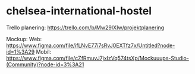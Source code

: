 # chelsea-international-hostel

Trello planering: https://trello.com/b/Mw29IXIw/projektplanering

Mockup: 
  Web: https://www.figma.com/file/ifLNvE77i7sRvJ0EXTfz7x/Untitled?node-id=1%3A29
  Mobil: https://www.figma.com/file/cZfRmuvJ7jxIzVq574tsXp/Mockuuups-Studio-(Community)?node-id=3%3A21
  
